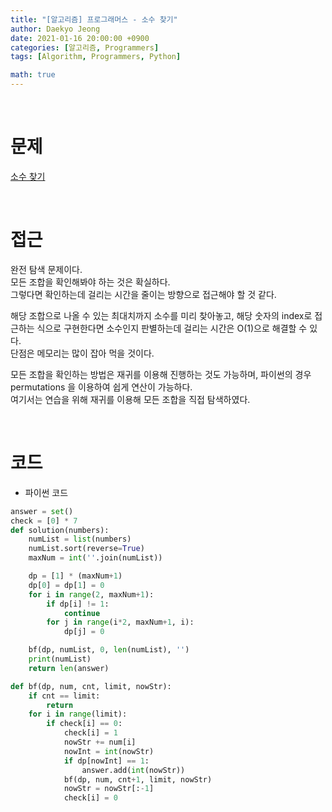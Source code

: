 ```yaml
---
title: "[알고리즘] 프로그래머스 - 소수 찾기"
author: Daekyo Jeong
date: 2021-01-16 20:00:00 +0900
categories: [알고리즘, Programmers]
tags: [Algorithm, Programmers, Python]

math: true
---
```


<br/>

# **문제**


[소수 찾기](https://programmers.co.kr/learn/courses/30/lessons/42839)

<br/>

# **접근**  

완전 탐색 문제이다.  
모든 조합을 확인해봐야 하는 것은 확실하다.  
그렇다면 확인하는데 걸리는 시간을 줄이는 방향으로 접근해야 할 것 같다.  

해당 조합으로 나올 수 있는 최대치까지 소수를 미리 찾아놓고, 해당 숫자의 index로 접근하는 식으로 구현한다면 소수인지 판별하는데 걸리는 시간은 O(1)으로 해결할 수 있다.  
단점은 메모리는 많이 잡아 먹을 것이다.  

모든 조합을 확인하는 방법은 재귀를 이용해 진행하는 것도 가능하며, 파이썬의 경우 permutations 을 이용하여 쉽게 연산이 가능하다.  
여기서는 연습을 위해 재귀를 이용해 모든 조합을 직접 탐색하였다.  

<br/>

# **코드**


- 파이썬 코드   

```py
answer = set()
check = [0] * 7
def solution(numbers):
    numList = list(numbers)
    numList.sort(reverse=True)
    maxNum = int(''.join(numList))

    dp = [1] * (maxNum+1)
    dp[0] = dp[1] = 0
    for i in range(2, maxNum+1):
        if dp[i] != 1:
            continue
        for j in range(i*2, maxNum+1, i):
            dp[j] = 0

    bf(dp, numList, 0, len(numList), '')
    print(numList)
    return len(answer)

def bf(dp, num, cnt, limit, nowStr):
    if cnt == limit:
        return
    for i in range(limit):
        if check[i] == 0:
            check[i] = 1
            nowStr += num[i]
            nowInt = int(nowStr)
            if dp[nowInt] == 1:
                answer.add(int(nowStr))
            bf(dp, num, cnt+1, limit, nowStr)
            nowStr = nowStr[:-1]
            check[i] = 0
```


<br/>
